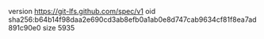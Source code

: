version https://git-lfs.github.com/spec/v1
oid sha256:b64b14f98daa2e690cd3ab8efb0a1ab0e8d747cab9634cf81f8ea7ad891c90e0
size 5935
